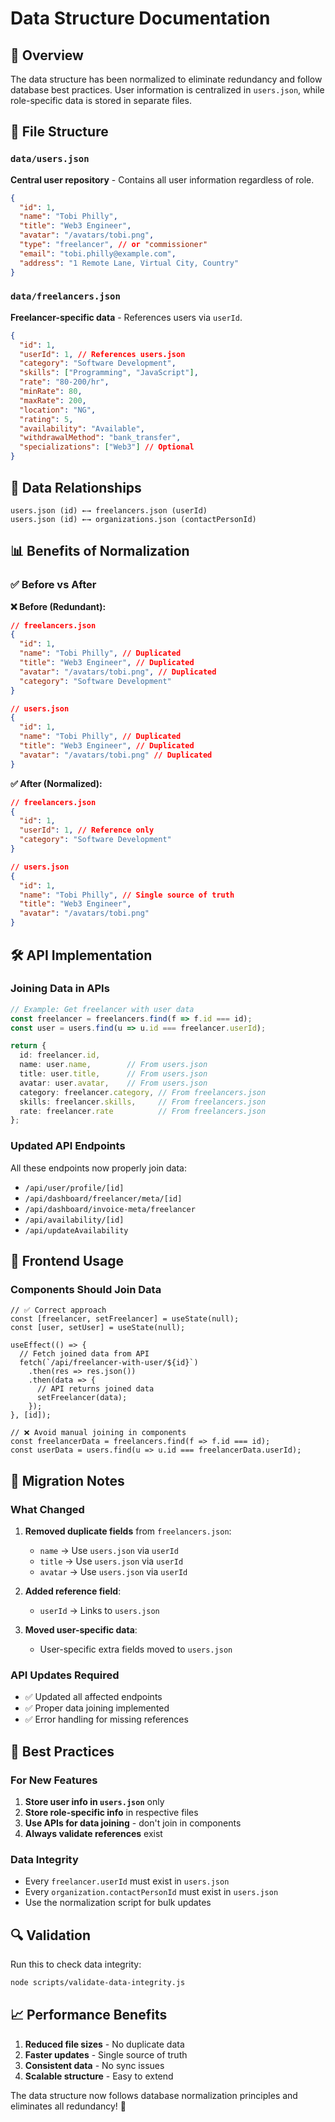 # Data Structure Documentation

## 🎯 Overview

The data structure has been normalized to eliminate redundancy and follow database best practices. User information is centralized in `users.json`, while role-specific data is stored in separate files.

## 📁 File Structure

### `data/users.json`
**Central user repository** - Contains all user information regardless of role.

```json
{
  "id": 1,
  "name": "Tobi Philly",
  "title": "Web3 Engineer", 
  "avatar": "/avatars/tobi.png",
  "type": "freelancer", // or "commissioner"
  "email": "tobi.philly@example.com",
  "address": "1 Remote Lane, Virtual City, Country"
}
```

### `data/freelancers.json`
**Freelancer-specific data** - References users via `userId`.

```json
{
  "id": 1,
  "userId": 1, // References users.json
  "category": "Software Development",
  "skills": ["Programming", "JavaScript"],
  "rate": "80-200/hr",
  "minRate": 80,
  "maxRate": 200,
  "location": "NG",
  "rating": 5,
  "availability": "Available",
  "withdrawalMethod": "bank_transfer",
  "specializations": ["Web3"] // Optional
}
```

## 🔗 Data Relationships

```
users.json (id) ←→ freelancers.json (userId)
users.json (id) ←→ organizations.json (contactPersonId)
```

## 📊 Benefits of Normalization

### ✅ Before vs After

**❌ Before (Redundant):**
```json
// freelancers.json
{
  "id": 1,
  "name": "Tobi Philly", // Duplicated
  "title": "Web3 Engineer", // Duplicated
  "avatar": "/avatars/tobi.png", // Duplicated
  "category": "Software Development"
}

// users.json  
{
  "id": 1,
  "name": "Tobi Philly", // Duplicated
  "title": "Web3 Engineer", // Duplicated
  "avatar": "/avatars/tobi.png" // Duplicated
}
```

**✅ After (Normalized):**
```json
// freelancers.json
{
  "id": 1,
  "userId": 1, // Reference only
  "category": "Software Development"
}

// users.json
{
  "id": 1,
  "name": "Tobi Philly", // Single source of truth
  "title": "Web3 Engineer",
  "avatar": "/avatars/tobi.png"
}
```

## 🛠️ API Implementation

### Joining Data in APIs

```typescript
// Example: Get freelancer with user data
const freelancer = freelancers.find(f => f.id === id);
const user = users.find(u => u.id === freelancer.userId);

return {
  id: freelancer.id,
  name: user.name,        // From users.json
  title: user.title,      // From users.json
  avatar: user.avatar,    // From users.json
  category: freelancer.category, // From freelancers.json
  skills: freelancer.skills,     // From freelancers.json
  rate: freelancer.rate          // From freelancers.json
};
```

### Updated API Endpoints

All these endpoints now properly join data:
- `/api/user/profile/[id]`
- `/api/dashboard/freelancer/meta/[id]`
- `/api/dashboard/invoice-meta/freelancer`
- `/api/availability/[id]`
- `/api/updateAvailability`

## 🎨 Frontend Usage

### Components Should Join Data

```tsx
// ✅ Correct approach
const [freelancer, setFreelancer] = useState(null);
const [user, setUser] = useState(null);

useEffect(() => {
  // Fetch joined data from API
  fetch(`/api/freelancer-with-user/${id}`)
    .then(res => res.json())
    .then(data => {
      // API returns joined data
      setFreelancer(data);
    });
}, [id]);

// ❌ Avoid manual joining in components
const freelancerData = freelancers.find(f => f.id === id);
const userData = users.find(u => u.id === freelancerData.userId);
```

## 🔧 Migration Notes

### What Changed
1. **Removed duplicate fields** from `freelancers.json`:
   - `name` → Use `users.json` via `userId`
   - `title` → Use `users.json` via `userId`  
   - `avatar` → Use `users.json` via `userId`

2. **Added reference field**:
   - `userId` → Links to `users.json`

3. **Moved user-specific data**:
   - User-specific extra fields moved to `users.json`

### API Updates Required
- ✅ Updated all affected endpoints
- ✅ Proper data joining implemented
- ✅ Error handling for missing references

## 🚀 Best Practices

### For New Features
1. **Store user info in `users.json`** only
2. **Store role-specific info** in respective files
3. **Use APIs for data joining** - don't join in components
4. **Always validate references** exist

### Data Integrity
- Every `freelancer.userId` must exist in `users.json`
- Every `organization.contactPersonId` must exist in `users.json`
- Use the normalization script for bulk updates

## 🔍 Validation

Run this to check data integrity:
```bash
node scripts/validate-data-integrity.js
```

## 📈 Performance Benefits

1. **Reduced file sizes** - No duplicate data
2. **Faster updates** - Single source of truth
3. **Consistent data** - No sync issues
4. **Scalable structure** - Easy to extend

The data structure now follows database normalization principles and eliminates all redundancy! 🎉
